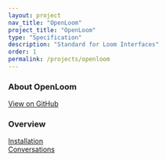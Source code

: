 ```yaml
---
layout: project
nav_title: "OpenLoom"
project_title: "OpenLoom"
type: "Specification"
description: "Standard for Loom Interfaces"
order: 1
permalink: /projects/openloom
---
```


### About OpenLoom
[View on GitHub](https://github.com/intrinsic-labs/loom-swift)

### Overview
[Installation](/projects/openloom/installation/)  
[Conversations](/projects/openloom/conversation/)